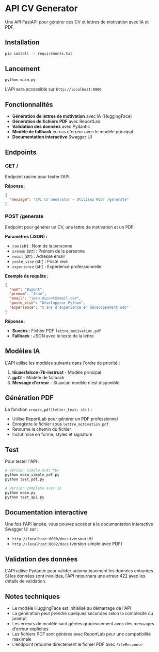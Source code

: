 # API CV Generator

Une API FastAPI pour générer des CV et lettres de motivation avec IA et PDF.

## Installation

```bash
pip install -r requirements.txt
```

## Lancement

```bash
python main.py
```

L'API sera accessible sur `http://localhost:8000`

## Fonctionnalités

- **Génération de lettres de motivation** avec IA (HuggingFace)
- **Génération de fichiers PDF** avec ReportLab
- **Validation des données** avec Pydantic
- **Modèle de fallback** en cas d'erreur avec le modèle principal
- **Documentation interactive** Swagger UI

## Endpoints

### GET /
Endpoint racine pour tester l'API.

**Réponse :**
```json
{
  "message": "API CV Generator - Utilisez POST /generate"
}
```

### POST /generate
Endpoint pour générer un CV, une lettre de motivation et un PDF.

**Paramètres (JSON) :**
- `nom` (str) : Nom de la personne
- `prenom` (str) : Prénom de la personne  
- `email` (str) : Adresse email
- `poste_vise` (str) : Poste visé
- `experience` (str) : Expérience professionnelle

**Exemple de requête :**
```json
{
  "nom": "Dupont",
  "prenom": "Jean",
  "email": "jean.dupont@email.com",
  "poste_vise": "Développeur Python",
  "experience": "5 ans d'expérience en développement web"
}
```

**Réponse :**
- **Succès** : Fichier PDF `lettre_motivation.pdf`
- **Fallback** : JSON avec le texte de la lettre

## Modèles IA

L'API utilise les modèles suivants dans l'ordre de priorité :

1. **tiiuae/falcon-7b-instruct** - Modèle principal
2. **gpt2** - Modèle de fallback
3. **Message d'erreur** - Si aucun modèle n'est disponible

## Génération PDF

La fonction `create_pdf(letter_text: str)` :
- Utilise ReportLab pour générer un PDF professionnel
- Enregistre le fichier sous `lettre_motivation.pdf`
- Retourne le chemin du fichier
- Inclut mise en forme, styles et signature

## Test

Pour tester l'API :

```bash
# Version simple avec PDF
python main_simple_pdf.py
python test_pdf.py

# Version complète avec IA
python main.py
python test_api.py
```

## Documentation interactive

Une fois l'API lancée, vous pouvez accéder à la documentation interactive Swagger UI sur :
- `http://localhost:8000/docs` (version IA)
- `http://localhost:8002/docs` (version simple avec PDF)

## Validation des données

L'API utilise Pydantic pour valider automatiquement les données entrantes. Si les données sont invalides, l'API retournera une erreur 422 avec les détails de validation.

## Notes techniques

- Le modèle HuggingFace est initialisé au démarrage de l'API
- La génération peut prendre quelques secondes selon la complexité du prompt
- Les erreurs de modèle sont gérées gracieusement avec des messages d'erreur explicites
- Les fichiers PDF sont générés avec ReportLab pour une compatibilité maximale
- L'endpoint retourne directement le fichier PDF avec `FileResponse` 